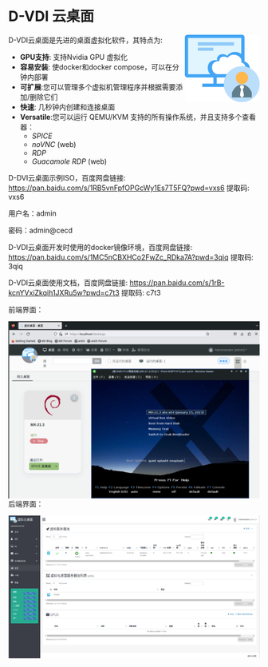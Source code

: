 # D-VDI 云桌面

<img align="right" src="frontend/src/assets/logo.svg" alt="CECD Logo" width="150px;">

 D-VDI云桌面是先进的桌面虚拟化软件，其特点为:

- **GPU支持**: 支持Nvidia GPU 虚拟化
- **容易安装**: 使docker和docker compose，可以在分钟内部署
- **可扩展**:您可以管理多个虚拟机管理程序并根据需要添加/删除它们
- **快速**: 几秒钟内创建和连接桌面
- **Versatile**:您可以运行 QEMU/KVM 支持的所有操作系统，并且支持多个查看器：
  + *SPICE*
  + *noVNC* (web)
  + *RDP*
  + *Guacamole RDP* (web)

D-DVI云桌面示例ISO，百度网盘链接: https://pan.baidu.com/s/1RB5vnFpfOPGcWy1Es7T5FQ?pwd=vxs6 提取码: vxs6 

用户名：admin

密码：admin@cecd

D-VDI云桌面开发时使用的docker镜像环境，百度网盘链接: https://pan.baidu.com/s/1MC5nCBXHCo2FwZc_RDka7A?pwd=3qiq 提取码: 3qiq 

D-VDI云桌面使用文档，百度网盘链接:  https://pan.baidu.com/s/1rB-kcnYVxiZkqih1JXRu5w?pwd=c7t3 提取码: c7t3 

前端界面：

<img align="right" src="frontend/src/assets/CECD-VDI-1.png" alt="D-VDI" >

后端界面：

<img align="right" src="frontend/src/assets/CECD-VDI.png" alt="D-VDI" >
